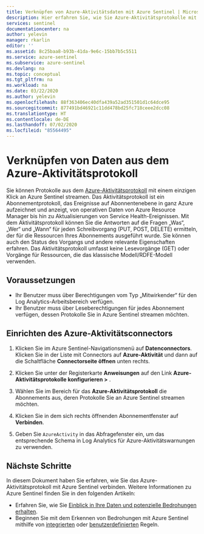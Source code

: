 ```yaml
---
title: Verknüpfen von Azure-Aktivitätsdaten mit Azure Sentinel | Microsoft-Dokumentation
description: Hier erfahren Sie, wie Sie Azure-Aktivitätsprotokolle mit nur einem Klick an Azure Sentinel streamen. Im Aktivitätsprotokoll werden Ereignisse auf Abonnementebene für die gesamte Azure-Umgebung erfasst und angezeigt.
services: sentinel
documentationcenter: na
author: yelevin
manager: rkarlin
editor: ''
ms.assetid: 8c25baa8-b93b-41da-9e6c-15bb7b5c5511
ms.service: azure-sentinel
ms.subservice: azure-sentinel
ms.devlang: na
ms.topic: conceptual
ms.tgt_pltfrm: na
ms.workload: na
ms.date: 03/22/2020
ms.author: yelevin
ms.openlocfilehash: 88f363406ec40dfa439a52ad351501d1c64dce95
ms.sourcegitcommit: 877491bd46921c11dd478bd25fc718ceee2dcc08
ms.translationtype: HT
ms.contentlocale: de-DE
ms.lasthandoff: 07/02/2020
ms.locfileid: "85564495"
---
```

# <a name="connect-data-from-azure-activity-log"></a>Verknüpfen von Daten aus dem Azure-Aktivitätsprotokoll

Sie können Protokolle aus dem [Azure-Aktivitätsprotokoll](../azure-monitor/platform/platform-logs-overview.md) mit einem einzigen Klick an Azure Sentinel streamen. Das Aktivitätsprotokoll ist ein Abonnementprotokoll, das Ereignisse auf Abonnentenebene in ganz Azure aufzeichnet und anzeigt, von operativen Daten von Azure Resource Manager bis hin zu Aktualisierungen von Service Health-Ereignissen. Mit dem Aktivitätsprotokoll können Sie die Antworten auf die Fragen „Was“, „Wer“ und „Wann“ für jeden Schreibvorgang (PUT, POST, DELETE) ermitteln, der für die Ressourcen Ihres Abonnements ausgeführt wurde. Sie können auch den Status des Vorgangs und andere relevante Eigenschaften erfahren. Das Aktivitätsprotokoll umfasst keine Lesevorgänge (GET) oder Vorgänge für Ressourcen, die das klassische Modell/RDFE-Modell verwenden. 

## <a name="prerequisites"></a>Voraussetzungen

- Ihr Benutzer muss über Berechtigungen vom Typ „Mitwirkender“ für den Log Analytics-Arbeitsbereich verfügen.
- Ihr Benutzer muss über Leseberechtigungen für jedes Abonnement verfügen, dessen Protokolle Sie in Azure Sentinel streamen möchten.

## <a name="set-up-the-azure-activity-connector"></a>Einrichten des Azure-Aktivitätsconnectors

1. Klicken Sie im Azure Sentinel-Navigationsmenü auf **Datenconnectors**. Klicken Sie in der Liste mit Connectors auf **Azure-Aktivität** und dann auf die Schaltfläche **Connectorseite öffnen** unten rechts.

2. Klicken Sie unter der Registerkarte **Anweisungen** auf den Link **Azure-Aktivitätsprotokolle konfigurieren >** .

3. Wählen Sie im Bereich für das **Azure-Aktivitätsprotokoll** die Abonnements aus, deren Protokolle Sie an Azure Sentinel streamen möchten. 

4. Klicken Sie in dem sich rechts öffnenden Abonnementfenster auf **Verbinden**.

5. Geben Sie `AzureActivity` in das Abfragefenster ein, um das entsprechende Schema in Log Analytics für Azure-Aktivitätswarnungen zu verwenden.

## <a name="next-steps"></a>Nächste Schritte
In diesem Dokument haben Sie erfahren, wie Sie das Azure-Aktivitätsprotokoll mit Azure Sentinel verbinden. Weitere Informationen zu Azure Sentinel finden Sie in den folgenden Artikeln:
- Erfahren Sie, wie Sie [Einblick in Ihre Daten und potenzielle Bedrohungen erhalten](quickstart-get-visibility.md).
- Beginnen Sie mit dem Erkennen von Bedrohungen mit Azure Sentinel mithilfe von [integrierten](tutorial-detect-threats-built-in.md) oder [benutzerdefinierten](tutorial-detect-threats-custom.md) Regeln.
